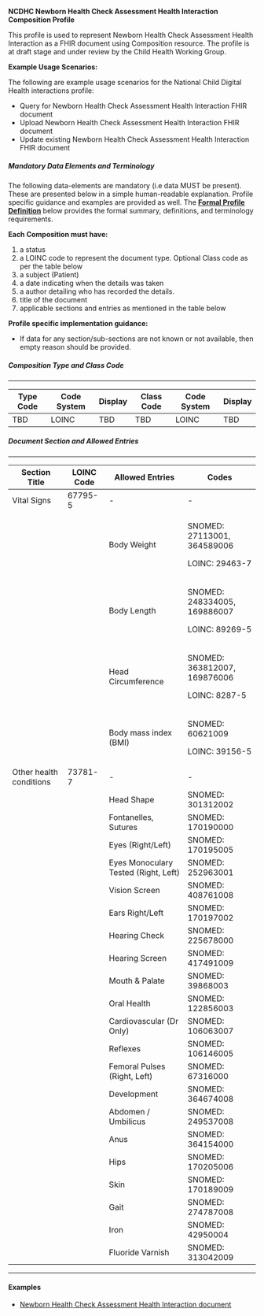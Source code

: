 **NCDHC Newborn Health Check Assessment Health Interaction Composition Profile**

This profile is used to represent Newborn Health Check Assessment Health Interaction as a FHIR document using Composition resource. The profile is at draft stage and under review by the Child Health Working Group. 

**Example Usage Scenarios:**

The following are example usage scenarios for the National Child Digital Health interactions
profile:

-   Query for Newborn Health Check Assessment Health Interaction FHIR document
-   Upload Newborn Health Check Assessment Health Interaction FHIR document
-   Update existing Newborn Health Check Assessment Health Interaction FHIR document

##### Mandatory Data Elements and Terminology


The following data-elements are mandatory (i.e data MUST be present). These are presented below in a simple human-readable explanation.  Profile specific guidance and examples are provided as well.  The [**Formal Profile Definition**](#profile) below provides the  formal summary, definitions, and  terminology requirements.  

**Each Composition must have:**

1.  a status  
1.  a LOINC code to represent the document type. Optional Class code as per the table below
1.  a subject (Patient)
1.  a date indicating when the details was taken
1.	a author detailing who has recorded the details.
1.  title of the document
1.  applicable sections and entries as mentioned in the table below

**Profile specific implementation guidance:**

* If data for any section/sub-sections are not known or not available, then empty reason should be provided.

##### Composition Type and Class Code
---

<table class="grid">
  <thead>
    <tr>
      <th>Type Code</th>
      <th>Code System</th>
      <th>Display</th>
      <th>Class Code</th>
	  <th>Code System</th>
	  <th>Display</th>
    </tr>
  </thead>
  <tbody>
    <tr>
      <td>TBD</td>
      <td>LOINC</td>
      <td>TBD</td>
      <td>TBD</td>
	  <td>LOINC</td>
	  <td>TBD</td>
    </tr>
  </tbody>
</table>



##### Document Section and Allowed Entries
---

<table class="grid">
  <thead>
    <tr>
      <th>Section Title</th>
	  <th>LOINC Code</th>
		<th>Allowed Entries</th>
		<th>Codes</th>	
    </tr>
  </thead>
  <tbody>    	
	<tr>
      <td>Vital Signs</td>
      <td>67795-5</td>
      <td>-</td>
      <td>-</td>	 
    </tr>
	<tr>
      <td></td>
      <td></td>
      <td>Body Weight</td>
      <td><p>SNOMED: 27113001, 364589006 </p><p>LOINC: 29463-7</p></td>	 
    </tr>
	<tr>
      <td></td>
      <td></td>
      <td>Body Length</td>
      <td><p>SNOMED: 248334005, 169886007</p><p>LOINC: 89269-5</p></td>	 
    </tr>
	<tr>
      <td></td>
      <td></td>
      <td>Head Circumference</td>
      <td><p>SNOMED: 363812007, 169876006</p><p>LOINC: 8287-5</p></td>	 
    </tr>
	<tr>
      <td></td>
      <td></td>
      <td>Body mass index (BMI)</td>
      <td><p>SNOMED: 60621009</p><p>LOINC: 39156-5</p></td>	 
    </tr>	
	<tr>
      <td>Other health conditions</td>
      <td>73781-7</td>
      <td>-</td>
      <td>-</td>	 
    </tr>
	<tr>
      <td></td>
      <td></td>
      <td>Head Shape</td>
      <td>SNOMED: 301312002</td>	 
    </tr>
	<tr>
      <td></td>
      <td></td>
      <td>Fontanelles, Sutures</td>
      <td>SNOMED: 170190000</td>	 
    </tr>
	<tr>
      <td></td>
      <td></td>
      <td>Eyes (Right/Left)</td>
      <td>SNOMED: 170195005</td>	 
    </tr>
	<tr>
      <td></td>
      <td></td>
      <td>Eyes Monoculary Tested (Right, Left)</td>
      <td>SNOMED: 252963001</td>	 
    </tr>
	<tr>
      <td></td>
      <td></td>
      <td>Vision Screen</td>
      <td>SNOMED: 408761008</td>	 
    </tr>	
	<tr>
      <td></td>
      <td></td>
      <td>Ears Right/Left</td>
      <td>SNOMED: 170197002</td>	 
    </tr>	
	<tr>
      <td></td>
      <td></td>
      <td>Hearing Check</td>
      <td>SNOMED: 225678000</td>	 
    </tr>
	<tr>
      <td></td>
      <td></td>
      <td>Hearing Screen</td>
      <td>SNOMED: 417491009</td>	 
    </tr>	
	<tr>
      <td></td>
      <td></td>
      <td>Mouth & Palate</td>
      <td>SNOMED: 39868003</td>	 
    </tr>
	<tr>
      <td></td>
      <td></td>
      <td>Oral Health</td>
      <td>SNOMED: 122856003</td>	 
    </tr>
	<tr>
      <td></td>
      <td></td>
      <td>Cardiovascular (Dr Only)</td>
      <td>SNOMED: 106063007</td>	 
    </tr>
	<tr>
      <td></td>
      <td></td>
      <td>Reflexes</td>
      <td>SNOMED: 106146005</td>	 
    </tr>
	<tr>
      <td></td>
      <td></td>
      <td>Femoral Pulses (Right, Left)</td>
      <td>SNOMED: 67316000</td>	 
    </tr>
	<tr>
      <td></td>
      <td></td>
      <td>Development</td>
      <td>SNOMED: 364674008</td>	 
    </tr>
	<tr>
      <td></td>
      <td></td>
      <td>Abdomen / Umbilicus</td>
      <td>SNOMED: 249537008</td>	 
    </tr>
	<tr>
      <td></td>
      <td></td>
      <td>Anus</td>
      <td>SNOMED: 364154000</td>	 
    </tr>
	<tr>
      <td></td>
      <td></td>
      <td>Hips</td>
      <td>SNOMED: 170205006</td>	 
    </tr>
	<tr>
      <td></td>
      <td></td>
      <td>Skin</td>
      <td>SNOMED: 170189009</td>	 
    </tr>
	<tr>
      <td></td>
      <td></td>
      <td>Gait</td>
      <td>SNOMED: 274787008</td>	 
    </tr>
	<tr>
      <td></td>
      <td></td>
      <td>Iron</td>
      <td>SNOMED: 42950004</td>	 
    </tr>
	<tr>
      <td></td>
      <td></td>
      <td>Fluoride Varnish</td>
      <td>SNOMED: 313042009</td>	 
    </tr>		
  </tbody>
</table>

---



#### Examples

- [Newborn Health Check Assessment Health Interaction document](Bundle-document-healthcheck-response-payload.html)

[Composition]: http://hl7.org.au/fhir/base2018Oct/StructureDefinition-au-composition.html
[extensible]: http://hl7.org/fhir/terminologies.html#extensible
[General Guidance Section]: definitions.html


